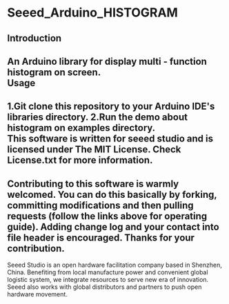 Seeed_Arduino_HISTOGRAM
============================================================
Introduction
---
An Arduino library for display multi - function histogram on screen.
<br> 
Usage
---
1.Git clone this repository to your Arduino IDE's libraries directory.
2.Run the demo about histogram on examples directory.<br>
This software is written for seeed studio and is licensed under The MIT License. Check License.txt for more information.
-
Contributing to this software is warmly welcomed. You can do this basically by
forking, committing modifications and then pulling requests (follow the links above
for operating guide). Adding change log and your contact into file header is encouraged.
Thanks for your contribution.
-
Seeed Studio is an open hardware facilitation company based in Shenzhen, China.
Benefiting from local manufacture power and convenient global logistic system,
we integrate resources to serve new era of innovation. Seeed also works with
global distributors and partners to push open hardware movement.
